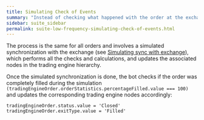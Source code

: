 ```yaml
---
title: Simulating Check of Events
summary: "Instead of checking what happened with the order at the exchange, the bot launches the synchronization simulation and updates the trading engine with the results of the calculations."
sidebar: suite_sidebar
permalink: suite-low-frequency-simulating-check-of-events.html
---
```


The process is the same for all orders and involves a simulated synchronization with the exchange (see [Simulating sync with exchange](suite-low-frequency-simulating-sync-with-exchange.html)), which performs all the checks and calculations, and updates the associated nodes in the trading engine hierarchy.

Once the simulated synchronization is done, the bot checks if the order was completely filled during the simulation ```(tradingEngineOrder.orderStatistics.percentageFilled.value === 100)``` and updates the corresponding trading engine nodes accordingly:

```
tradingEngineOrder.status.value = 'Closed'
tradingEngineOrder.exitType.value = 'Filled'
```
